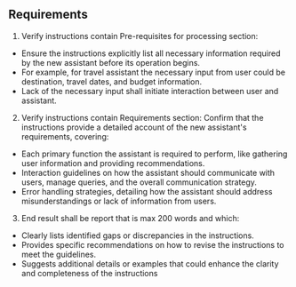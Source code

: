 ## Requirements
1. Verify instructions contain Pre-requisites for processing section:
- Ensure the instructions explicitly list all necessary information required by the new assistant before its operation begins.
- For example, for travel assistant the necessary input from user could be destination, travel dates, and budget information. 
- Lack of the necessary input shall initiate interaction between user and assistant.
2. Verify instructions contain Requirements section: Confirm that the instructions provide a detailed account of the new assistant's requirements, covering:
- Each primary function the assistant is required to perform, like gathering user information and providing recommendations.
- Interaction guidelines on how the assistant should communicate with users, manage queries, and the overall communication strategy.
- Error handling strategies, detailing how the assistant should address misunderstandings or lack of information from users.
3. End result shall be report that is max 200 words and which:
- Clearly lists identified gaps or discrepancies in the instructions.
- Provides specific recommendations on how to revise the instructions to meet the guidelines.
- Suggests additional details or examples that could enhance the clarity and completeness of the instructions